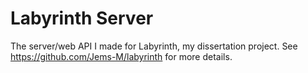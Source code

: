 # Labyrinth Server

The server/web API I made for Labyrinth, my dissertation project. See https://github.com/Jems-M/labyrinth for more details.
